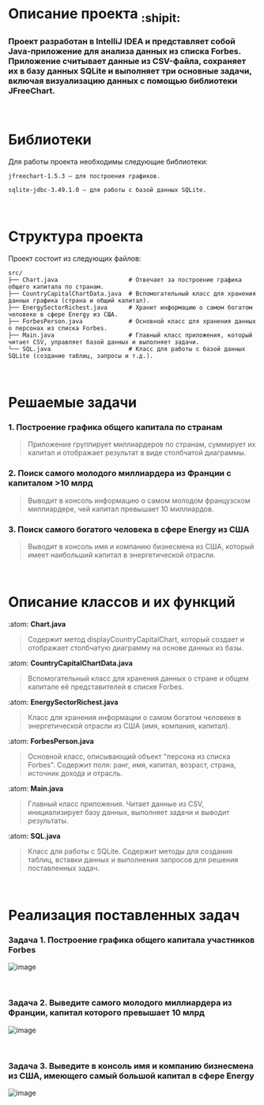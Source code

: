 
# Описание проекта <sub> :shipit: </sub> 

### Проект разработан в IntelliJ IDEA и представляет собой Java-приложение для анализа данных из списка Forbes. Приложение считывает данные из CSV-файла, сохраняет их в базу данных SQLite и выполняет три основные задачи, включая визуализацию данных с помощью библиотеки JFreeChart.
<br/>  

# Библиотеки

Для работы проекта необходимы следующие библиотеки:
```
jfreechart-1.5.3 — для построения графиков.

sqlite-jdbc-3.49.1.0 — для работы с базой данных SQLite.
```
<br/>  

# Структура проекта

Проект состоит из следующих файлов: 
```
src/
├── Chart.java                    # Отвечает за построение графика общего капитала по странам.
├── CountryCapitalChartData.java  # Вспомогательный класс для хранения данных графика (страна и общий капитал).
├── EnergySectorRichest.java      # Хранит информацию о самом богатом человеке в сфере Energy из США.
├── ForbesPerson.java             # Основной класс для хранения данных о персонах из списка Forbes.
├── Main.java                     # Главный класс приложения, который читает CSV, управляет базой данных и выполняет задачи.
└── SQL.java                      # Класс для работы с базой данных SQLite (создание таблиц, запросы и т.д.).
```
<br/>  

# Решаемые задачи

### 1. Построение графика общего капитала по странам
>Приложение группирует миллиардеров по странам, суммирует их капитал и отображает результат в виде столбчатой диаграммы.

### 2. Поиск самого молодого миллиардера из Франции с капиталом >10 млрд
>Выводит в консоль информацию о самом молодом французском миллиардере, чей капитал превышает 10 миллиардов.

### 3. Поиск самого богатого человека в сфере Energy из США
>Выводит в консоль имя и компанию бизнесмена из США, который имеет наибольший капитал в энергетической отрасли.
<br/>  

# Описание классов и их функций

:atom: **Chart.java** 
>Содержит метод displayCountryCapitalChart, который создает и отображает столбчатую диаграмму на основе данных из базы.

:atom: **CountryCapitalChartData.java**
>Вспомогательный класс для хранения данных о стране и общем капитале её представителей в списке Forbes.

:atom: **EnergySectorRichest.java**
>Класс для хранения информации о самом богатом человеке в энергетической отрасли из США (имя, компания, капитал).

:atom: **ForbesPerson.java**
>Основной класс, описывающий объект "персона из списка Forbes". Содержит поля: ранг, имя, капитал, возраст, страна, источник дохода и отрасль.

:atom: **Main.java**
>Главный класс приложения. Читает данные из CSV, инициализирует базу данных, выполняет задачи и выводит результаты.

:atom: **SQL.java**
>Класс для работы с SQLite. Содержит методы для создания таблиц, вставки данных и выполнения запросов для решения поставленных задач.

<br/>  

# Реализация поставленных задач
### Задача 1. Построение графика общего капитала участников Forbes
![image](https://github.com/user-attachments/assets/8421d1c2-6bd3-4312-b046-dc22880c5103)

<br/>  

### Задача 2. Выведите самого молодого миллиардера из Франции, капитал которого превышает 10 млрд
![image](https://github.com/user-attachments/assets/786e51a6-fc93-4a11-907e-fa0fde2543ac)

<br/>  

### Задача 3. Выведите в консоль имя и компанию бизнесмена из США, имеющего самый большой капитал в сфере Energy
![image](https://github.com/user-attachments/assets/92efcd71-909f-4e27-afba-a506d976f955)
